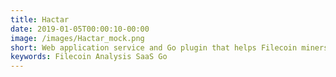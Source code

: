 ```yaml
---
title: Hactar
date: 2019-01-05T00:00:10-00:00
image: /images/Hactar_mock.png
short: Web application service and Go plugin that helps Filecoin miners analyze their mining and hosting performance.
keywords: Filecoin Analysis SaaS Go
---
```

